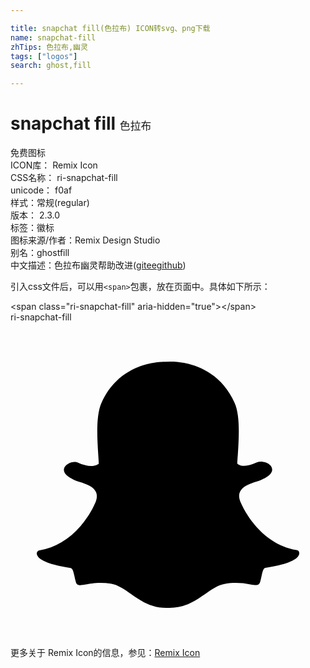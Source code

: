 ```yaml
---

title: snapchat fill(色拉布) ICON转svg、png下载
name: snapchat-fill
zhTips: 色拉布,幽灵
tags: ["logos"]
search: ghost,fill

---
```


# snapchat fill  <small style="font-size: 60%;font-weight: 100">色拉布</small>


<div class="detail-page">
<p>
<span><span class="badge-success badge">免费图标</span> </span>
<br/>
<span>
ICON库：
<span class="badge-secondary badge">Remix Icon</span> 
</span>
<br/>
<span>
CSS名称：
<span class="badge-secondary badge">ri-snapchat-fill</span> 
</span>
<br/>
<span>
unicode：
<span class="badge-secondary badge">f0af</span> 
<copy-btn content='f0af' btn-title=""></copy-btn>
<copy-btn :content='String.fromCodePoint(parseInt("f0af", 16))' btn-title="复制U"></copy-btn>
</span><br/><span>样式：<span class="badge-light badge">常规(regular)</span></span>
<br/>
<span>
版本：
<span class="badge-secondary badge">2.3.0</span> 
</span><br/><span>标签：<span class="badge-light badge"><router-link to="/tags/logos.html">徽标</router-link></span></span>
<br/>
<span>图标来源/作者：<span class="badge-light badge">Remix Design Studio</span></span> 
<br/>
<span>别名：<span class="badge-light badge">ghost</span><span class="badge-light badge">fill</span></span><br/><span class="zh-detail">中文描述：<span class="badge-primary badge">色拉布</span><span class="badge-primary badge">幽灵</span><span class="help-link"><span>帮助改进</span>(<a href="https://gitee.com/liuwave/icon-helper/edit/master/json/remix/logos/snapchat-fill.json" target="_blank" rel="noopener noreferrer">gitee</a><a href="https://github.com/liuwave/icon-helper/edit/master/json/remix/logos/snapchat-fill.json" target="_blank" rel="noopener noreferrer">github</a></span>)</span><br/>
</p>
</div>
<div class="alert alert-dark">
  <i class="ri-snapchat-fill ri-xs"></i>
  <i class="ri-snapchat-fill ri-sm"></i>
  <i class="ri-snapchat-fill ri-lg"></i>
  <i class="ri-snapchat-fill ri-2x"></i>
  <i class="ri-snapchat-fill ri-3x"></i>
  <i class="ri-snapchat-fill ri-5x"></i>
  <i class="ri-snapchat-fill ri-7x"></i>
</div>
<div>
  <p>引入css文件后，可以用<code>&lt;span&gt;</code>包裹，放在页面中。具体如下所示：    
  </p>
  <div class="alert alert-primary" style="font-size: 14px">
    &lt;span class="ri-snapchat-fill" aria-hidden="true"&gt;&lt;/span&gt;
    <copy-btn content='<span class="ri-snapchat-fill" aria-hidden="true"></span>'></copy-btn>
  </div>
  <div class="alert alert-secondary">
    <i class="ri-snapchat-fill"
    style="font-size: 24px"
    aria-hidden="true"></i> ri-snapchat-fill
    <copy-btn content="ri-snapchat-fill" btn-title="复制图标名称"></copy-btn>
  </div>
</div>
<div id="svg" class="svg-wrap">
<svg xmlns="http://www.w3.org/2000/svg" viewBox="0 0 24 24">
    <g>
        <path fill="none" d="M0 0h24v24H0z"/>
        <path d="M11.871 21.764c-1.19 0-1.984-.561-2.693-1.056-.503-.357-.976-.696-1.533-.79a4.568 4.568 0 0 0-.803-.066c-.472 0-.847.071-1.114.125-.17.03-.312.058-.424.058-.116 0-.263-.032-.32-.228-.05-.16-.081-.312-.112-.459-.08-.37-.147-.597-.286-.62-1.489-.227-2.38-.57-2.554-.976-.014-.044-.031-.09-.031-.125-.01-.125.08-.227.205-.25 1.181-.196 2.242-.824 3.138-1.858.696-.803 1.035-1.579 1.066-1.663 0-.01.009-.01.009-.01.17-.351.205-.65.102-.895-.191-.46-.825-.656-1.257-.79-.111-.03-.205-.066-.285-.093-.37-.147-.986-.46-.905-.892.058-.312.472-.535.811-.535.094 0 .174.014.24.05.38.173.723.262 1.017.262.366 0 .54-.138.584-.182a24.93 24.93 0 0 0-.035-.593c-.09-1.365-.192-3.059.24-4.03 1.298-2.907 4.053-3.14 4.869-3.14L12.156 3h.05c.815 0 3.57.227 4.868 3.139.437.971.33 2.67.24 4.03l-.008.067c-.01.182-.023.356-.032.535.045.035.205.169.535.173.286-.008.598-.102.954-.263a.804.804 0 0 1 .312-.066c.125 0 .25.03.357.066h.009c.299.112.495.321.495.54.009.205-.152.517-.914.825-.08.03-.174.067-.285.093-.424.13-1.057.335-1.258.79-.111.24-.066.548.103.895 0 .01.009.01.009.01.049.124 1.337 3.049 4.204 3.526a.246.246 0 0 1 .205.25c0 .044-.009.089-.031.129-.174.41-1.057.744-2.555.976-.138.022-.205.25-.285.62a6.831 6.831 0 0 1-.112.459c-.044.147-.138.227-.298.227h-.023c-.102 0-.24-.013-.423-.049a5.285 5.285 0 0 0-1.115-.116c-.263 0-.535.023-.802.067-.553.09-1.03.433-1.534.79-.717.49-1.515 1.051-2.697 1.051h-.254z"/>
    </g>
</svg>

</div>
<detail full-name='ri-snapchat-fill'></detail>
    
<div><p>更多关于  Remix Icon的信息，参见：<a target="_blank" href="https://iconhelper.cn/remix.html">Remix Icon</a>
</p></div>
